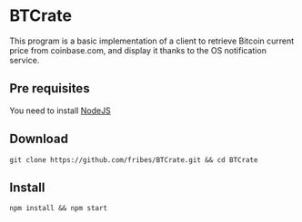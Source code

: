 # BTCrate

This program is a basic implementation of a client to retrieve Bitcoin current price from coinbase.com, and display it thanks to the OS notification service.

## Pre requisites

You need to install [NodeJS](http://www.nodejs.org)

## Download

`git clone https://github.com/fribes/BTCrate.git && cd BTCrate`

## Install 

`npm install && npm start`
